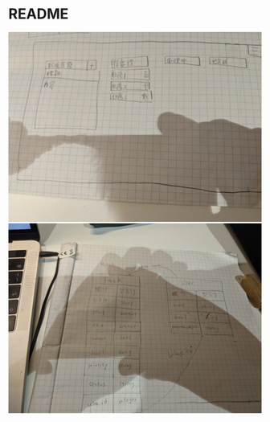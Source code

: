 # README

![image](pictures/PXL_20211111_085836068.jpg)
![image](pictures/PXL_20211111_115459826.jpg)
